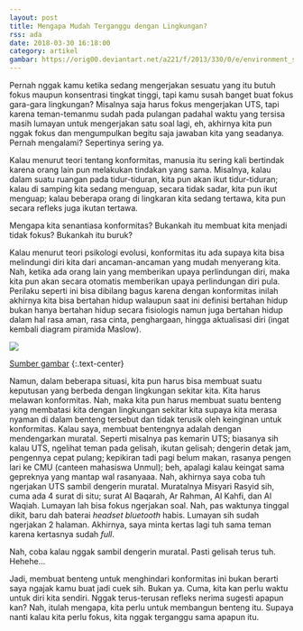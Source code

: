 ```yaml
---
layout: post
title: Mengapa Mudah Terganggu dengan Lingkungan?
rss: ada
date: 2018-03-30 16:18:00
category: artikel
gambar: https://orig00.deviantart.net/a221/f/2013/330/0/e/environment_study__1_by_alexshatohin-d6vp1f8.jpg
---
```


Pernah nggak kamu ketika sedang mengerjakan sesuatu yang itu butuh fokus maupun konsentrasi tingkat tinggi, tapi kamu susah banget buat fokus gara-gara lingkungan? Misalnya saja harus fokus mengerjakan UTS, tapi karena teman-temanmu sudah pada pulangan padahal waktu yang tersisa masih lumayan untuk mengerjakan satu soal lagi, eh, akhirnya kita pun nggak fokus dan mengumpulkan begitu saja jawaban kita yang seadanya. Pernah mengalami? Sepertinya sering ya.

Kalau menurut teori tentang konformitas, manusia itu sering kali bertindak karena orang lain pun melakukan tindakan yang sama. Misalnya, kalau dalam suatu ruangan pada tidur-tiduran, kita pun akan ikut tidur-tiduran; kalau di samping kita sedang menguap, secara tidak sadar, kita pun ikut menguap; kalau beberapa orang di lingkaran kita sedang tertawa, kita pun secara refleks juga ikutan tertawa.

Mengapa kita senantiasa konformitas? Bukankah itu membuat kita menjadi tidak fokus? Bukankah itu buruk?

Kalau menurut teori psikologi evolusi, konformitas itu ada supaya kita bisa melindungi diri kita dari ancaman-ancaman yang mudah menyerang kita. Nah, ketika ada orang lain yang memberikan upaya perlindungan diri, maka kita pun akan secara otomatis memberikan upaya perlindungan diri pula. Perilaku seperti ini bisa dibilang bagus karena dengan konformitas inilah akhirnya kita bisa bertahan hidup walaupun saat ini definisi bertahan hidup bukan hanya bertahan hidup secara fisiologis namun juga bertahan hidup dalam hal rasa aman, rasa cinta, penghargaan, hingga aktualisasi diri (ingat kembali diagram piramida Maslow).

![](https://s25.postimg.org/6l60u4nfz/images.png)

[Sumber gambar](https://doriasrawijaya.wordpress.com/2017/06/05/runtuhnya-piramida-kebutuhan-abraham-maslow/)
{:.text-center}

Namun, dalam beberapa situasi, kita pun harus bisa membuat suatu keputusan yang berbeda dengan lingkungan sekitar kita. Kita harus melawan konformitas. Nah, maka kita pun harus membuat suatu benteng yang membatasi kita dengan lingkungan sekitar kita supaya kita merasa nyaman di dalam benteng tersebut dan tidak terusik oleh keinginan untuk konformitas. Kalau saya, membuat bentengnya adalah dengan mendengarkan muratal. Seperti misalnya pas kemarin UTS; biasanya sih kalau UTS, ngelihat teman pada gelisah, ikutan gelisah; dengerin detak jam, pengennya cepat pulang; kepikiran tadi pagi belum makan, rasanya pengen lari ke CMU (canteen mahasiswa Unmul); beh, apalagi kalau keingat sama gepreknya yang mantap wal rasanyaaa. Nah, akhirnya saya coba tuh ngerjakan UTS sambil dengerin muratal. Muratalnya Misyari Rasyid sih, cuma ada 4 surat di situ; surat Al Baqarah, Ar Rahman, Al Kahfi, dan Al Waqiah. Lumayan lah bisa fokus ngerjakan soal. Nah, pas waktunya tinggal dikit, baru dah baterai _headset bluetooth_ habis. Lumayan sih sudah ngerjakan 2 halaman. Akhirnya, saya minta kertas lagi tuh sama teman karena kertasnya sudah _full_.

Nah, coba kalau nggak sambil dengerin muratal. Pasti gelisah terus tuh. Hehehe...

Jadi, membuat benteng untuk menghindari konformitas ini bukan berarti saya ngajak kamu buat jadi cuek sih. Bukan ya. Cuma, kita kan perlu waktu untuk diri kita sendiri. Nggak terus-terusan refleks nerima sugesti apapun kan? Nah, itulah mengapa, kita perlu untuk membangun benteng itu. Supaya nanti kalau kita perlu fokus, kita nggak terganggu sama apapun itu.